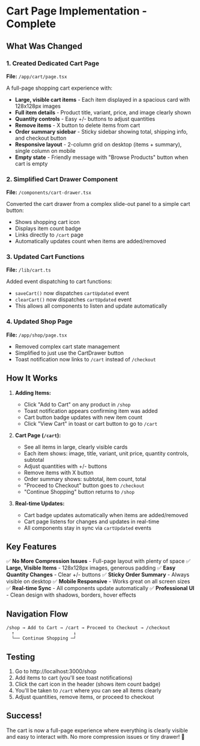# Cart Page Implementation - Complete

## What Was Changed

### 1. Created Dedicated Cart Page
**File:** `/app/cart/page.tsx`

A full-page shopping cart experience with:
- **Large, visible cart items** - Each item displayed in a spacious card with 128x128px images
- **Full item details** - Product title, variant, price, and image clearly shown
- **Quantity controls** - Easy +/- buttons to adjust quantities
- **Remove items** - X button to delete items from cart
- **Order summary sidebar** - Sticky sidebar showing total, shipping info, and checkout button
- **Responsive layout** - 2-column grid on desktop (items + summary), single column on mobile
- **Empty state** - Friendly message with "Browse Products" button when cart is empty

### 2. Simplified Cart Drawer Component
**File:** `/components/cart-drawer.tsx`

Converted the cart drawer from a complex slide-out panel to a simple cart button:
- Shows shopping cart icon
- Displays item count badge
- Links directly to `/cart` page
- Automatically updates count when items are added/removed

### 3. Updated Cart Functions
**File:** `/lib/cart.ts`

Added event dispatching to cart functions:
- `saveCart()` now dispatches `cartUpdated` event
- `clearCart()` now dispatches `cartUpdated` event
- This allows all components to listen and update automatically

### 4. Updated Shop Page
**File:** `/app/shop/page.tsx`

- Removed complex cart state management
- Simplified to just use the CartDrawer button
- Toast notification now links to `/cart` instead of `/checkout`

## How It Works

1. **Adding Items:**
   - Click "Add to Cart" on any product in `/shop`
   - Toast notification appears confirming item was added
   - Cart button badge updates with new item count
   - Click "View Cart" in toast or cart button to go to `/cart`

2. **Cart Page (`/cart`):**
   - See all items in large, clearly visible cards
   - Each item shows: image, title, variant, unit price, quantity controls, subtotal
   - Adjust quantities with +/- buttons
   - Remove items with X button
   - Order summary shows: subtotal, item count, total
   - "Proceed to Checkout" button goes to `/checkout`
   - "Continue Shopping" button returns to `/shop`

3. **Real-time Updates:**
   - Cart badge updates automatically when items are added/removed
   - Cart page listens for changes and updates in real-time
   - All components stay in sync via `cartUpdated` events

## Key Features

✅ **No More Compression Issues** - Full-page layout with plenty of space
✅ **Large, Visible Items** - 128x128px images, generous padding
✅ **Easy Quantity Changes** - Clear +/- buttons
✅ **Sticky Order Summary** - Always visible on desktop
✅ **Mobile Responsive** - Works great on all screen sizes
✅ **Real-time Sync** - All components update automatically
✅ **Professional UI** - Clean design with shadows, borders, hover effects

## Navigation Flow

```
/shop → Add to Cart → /cart → Proceed to Checkout → /checkout
  ↑                      ↓
  └── Continue Shopping ─┘
```

## Testing

1. Go to http://localhost:3000/shop
2. Add items to cart (you'll see toast notifications)
3. Click the cart icon in the header (shows item count badge)
4. You'll be taken to `/cart` where you can see all items clearly
5. Adjust quantities, remove items, or proceed to checkout

## Success!

The cart is now a full-page experience where everything is clearly visible and easy to interact with. No more compression issues or tiny drawer! 🎉
